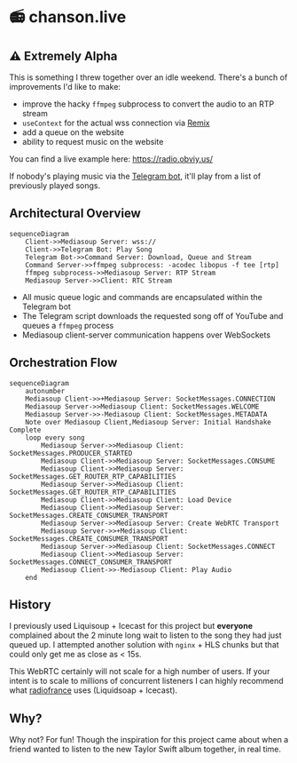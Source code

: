 # 📻 chanson.live

## ⚠ Extremely Alpha

This is something I threw together over an idle weekend. There's a bunch of improvements I'd like to make:

- improve the hacky `ffmpeg` subprocess to convert the audio to an RTP stream
- `useContext` for the actual wss connection via [Remix](https://github.com/remix-run/examples/tree/main/socket.io)
- add a queue on the website
- ability to request music on the website

You can find a live example here: https://radio.obviy.us/

If nobody's playing music via the [Telegram bot](https://t.me/SSRadioBot), it'll play from a list of previously played songs.

## Architectural Overview

```mermaid
sequenceDiagram
    Client->>Mediasoup Server: wss://
    Client->>Telegram Bot: Play Song
    Telegram Bot->>Command Server: Download, Queue and Stream
    Command Server->>ffmpeg subprocess: -acodec libopus -f tee [rtp]
    ffmpeg subprocess->>Mediasoup Server: RTP Stream
    Mediasoup Server->>Client: RTC Stream
```

- All music queue logic and commands are encapsulated within the Telegram bot
- The Telegram script downloads the requested song off of YouTube and queues a `ffmpeg` process
- Mediasoup client-server communication happens over WebSockets

## Orchestration Flow

```mermaid
sequenceDiagram
    autonumber
    Mediasoup Client->>+Mediasoup Server: SocketMessages.CONNECTION
    Mediasoup Server->>Mediasoup Client: SocketMessages.WELCOME
    Mediasoup Server->>-Mediasoup Client: SocketMessages.METADATA
    Note over Mediasoup Client,Mediasoup Server: Initial Handshake Complete
    loop every song
        Mediasoup Server->>Mediasoup Client: SocketMessages.PRODUCER_STARTED
        Mediasoup Client->>Mediasoup Server: SocketMessages.CONSUME
        Mediasoup Client->>Mediasoup Server: SocketMessages.GET_ROUTER_RTP_CAPABILITIES
        Mediasoup Server->>Mediasoup Client: SocketMessages.GET_ROUTER_RTP_CAPABILITIES
        Mediasoup Client->>Mediasoup Client: Load Device
        Mediasoup Client->>Mediasoup Server: SocketMessages.CREATE_CONSUMER_TRANSPORT
        Mediasoup Server->>Mediasoup Server: Create WebRTC Transport
        Mediasoup Server->>+Mediasoup Client: SocketMessages.CREATE_CONSUMER_TRANSPORT
        Mediasoup Server->>Mediasoup Client: SocketMessages.CONNECT
        Mediasoup Client->>Mediasoup Server: SocketMessages.CONNECT_CONSUMER_TRANSPORT
        Mediasoup Client->>-Mediasoup Client: Play Audio
    end
```

## History

I previously used Liquisoup + Icecast for this project but **everyone** complained about the 2 minute long wait to listen to the song they had just queued up. I attempted another solution with `nginx` + HLS chunks but that could only get me as close as < 15s.

This WebRTC certainly will not scale for a high number of users. If your intent is to scale to millions of concurrent listeners I can highly recommend what [radiofrance](https://archive.fosdem.org/2020/schedule/event/om_audio_streaming/attachments/slides/4026/export/events/attachments/om_audio_streaming/slides/4026/opensource_streaming_platform.pdf) uses (Liquidsoap + Icecast).

## Why?

Why not? For fun! Though the inspiration for this project came about when a friend wanted to listen to the new Taylor Swift album together, in real time.
